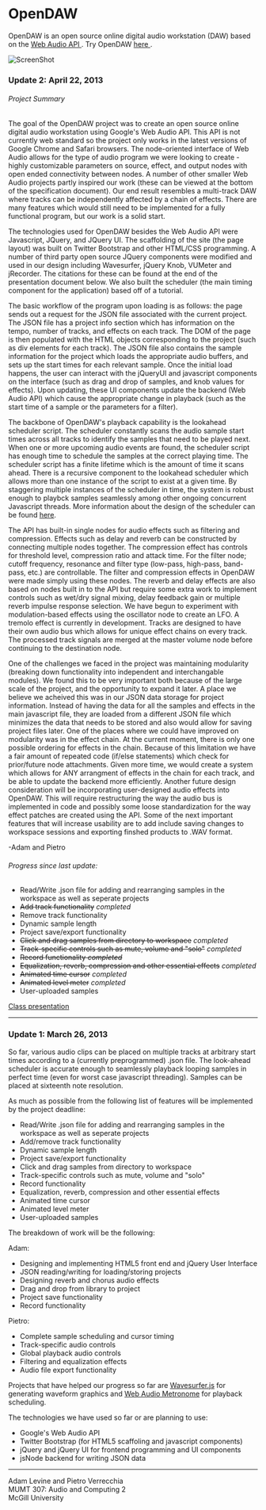 OpenDAW
=======

<p>
OpenDAW is an open source online digital audio workstation (DAW) based on the 
<a href = https://dvcs.w3.org/hg/audio/raw-file/tip/webaudio/specification.html target = "blank">Web Audio API </a>. Try OpenDAW <a href = http://opendaw.azurewebsites.net target = "blank"> here </a>.
</p>

![ScreenShot](https://raw.github.com/pvererecchia/OpenDAW/master/img/opendaw.PNG)
<br>
<h3>Update 2: April 22, 2013</h3>

<h6>Project Summary</h6>
<p>
The goal of the OpenDAW project was to create an open source online digital audio workstation using Google's Web Audio API. This API is
not currently web standard so the project only works in the latest versions of Google Chrome and Safari browsers. The node-oriented interface
of Web Audio allows for the type of audio program we were looking to create - highly customizable parameters on source, effect, and output nodes with
open ended connectivity between nodes. A number of other smaller Web Audio projects partly inspired our work (these can be viewed at the bottom
of the specification document). Our end result resembles a multi-track DAW where tracks can be independently affected by a chain of effects. There are
many features which would still need to be implemented for a fully functional program, but our work is a solid start.
</p>

<p>
The technologies used for OpenDAW besides the Web Audio API were Javascript, JQuery, and JQuery UI. The scaffolding of the site (the
page layout) was built on Twitter Bootstrap and other HTML/CSS programming. A number of third party open source JQuery components were modified and
used in our design including Wavesurfer, jQuery Knob, VUMeter and jRecorder. The citations for these can be found at the end of the presentation
document below. We also built the scheduler (the main timing component for the application) based off of a tutorial.
</p>


<p>
The basic workflow of the program upon loading is as follows: the page sends out a request for the JSON file associated with the current project. The JSON
file has a project info section which has information on the tempo, number of tracks, and effects on each track. The DOM of the page is then populated with
the HTML objects corresponding to the project (such as div elements for each track). The JSON file also contains the sample information for the project
which loads the appropriate audio buffers, and sets up the start times for each relevant sample. Once the initial load happens, the user can interact with
the jQueryUI and javascript components on the interface (such as drag and drop of samples, and knob values for effects). Upon updating, these UI components
update the backend (Web Audio API) which cause the appropriate change in playback (such as the start time of a sample or the parameters for a filter).
</p>

<p>
The backbone of OpenDAW's playback capability is the lookahead scheduler script. The scheduler constantly scans
the audio sample start times across all tracks to identify the samples that need to be played next. When one or 
more upcoming audio events are found, the scheduler script has enough time to schedule the samples at the correct playing time.
The scheduler script has a finite lifetime which is the amount of time it scans ahead. There is a recursive component to
the lookahead scheduler which allows more than one instance of the script to exist at a given time. By staggering multiple instances 
of the scheduler in time, the system is robust enough to playbck samples seamlessly among other ongoing concurrent
Javascript threads. More information about the design of the scheduler can be found <a href = "http://www.html5rocks.com/en/tutorials/audio/scheduling/"
target = "blank">here</a>.
</p>

<p>
The API has built-in single nodes for audio effects such as filtering and compression. Effects such as delay and 
reverb can be constructed by connecting multiple nodes together. The compression effect has controls for threshold level,
compression ratio and attack time. For the filter node; cutoff frequency, resonance and filter type (low-pass, high-pass,
band-pass, etc.) are controllable. The filter and compression effects in OpenDAW were made simply using these nodes. The
reverb and delay effects are also based on nodes built in to the API but require some extra work to implement controls such as wet/dry
signal mixing, delay feedback gain or multiple reverb impulse response selection. We have begun to experiment with
modulation-based effects using the oscillator node to create an LFO. A tremolo effect is currently in development. Tracks are 
designed to have their own audio bus which allows for unique effect chains on every track. The processed track signals 
are merged at the master volume node before continuing to the destination node. 
</p>

<p>
One of the challenges we faced in the project was maintaining modularity (breaking down functionality into independent and interchangable modules).
We found this to be very important both because of the large scale of the project, and the opportunity to expand it later. A place we believe
we acheived this was in our JSON data storage for project information. Instead of having the data for all the samples and effects in the main javascript
file, they are loaded from a different JSON file which minimizes the data that needs to be stored and also would allow for saving project files later.
One of the places where we could have improved on modularity was in the effect chain. At the current moment,
there is only one possible ordering for effects in the chain. Because of this limitation we have a fair amount of repeated code (if/else statements) which
check for prior/future node attachments. Given more time, we would create a system which allows for ANY arrangment of effects in the chain for each
track, and be able to update the backend more efficiently. Another future design consideration will be incorporating user-designed audio effects into
OpenDAW. This will require restructuring the way the audio bus is implemented in code and possibly some loose standardization for the way effect patches are 
created using the API. Some of the next important features that will increase
usability are to add include saving changes to workspace sessions and exporting finshed products to .WAV format.  
</p>

<p>
-Adam and Pietro
</p>


<h6>Progress since last update:</h6>
<ul>
  <li>Read/Write .json file for adding and rearranging samples in the workspace as well as seperate projects</li>
  <li><del>Add track functionality</del> <i>completed</i></li>
  <li>Remove track functionality</li>
  <li>Dynamic sample length</li>
  <li>Project save/export functionality</li>
  <li><del>Click and drag samples from directory to workspace</del> <i>completed</i></li>
  <li><del>Track-specific controls such as mute, volume and "solo"</del> <i>completed</i></li>
  <li><del>Record functionality<del> <i>completed</i></li>
  <li><del>Equalization, reverb, compression and other essential effects</del> <i>completed</i></li>
  <li><del>Animated time cursor</del> <i>completed</i></li>
  <li><del>Animated level meter</del> <i>completed</i></li>
  <li>User-uploaded samples</li>
</ul>

<a href = "https://docs.google.com/presentation/d/1BJaS6c8hqJ_MFRLzce2q5IobM6fkv_2eIF2FPUToPyk/pub?start=false&loop=false&delayms=3000" target = "blank">Class presentation</a>

<hr>
<h3>Update 1: March 26, 2013</h3>
<p>
So far, various audio clips can be placed on multiple tracks at arbitrary start times according to a 
(currently preprogrammed) .json file. The look-ahead scheduler is accurate enough to seamlessly playback looping samples
in perfect time (even for worst case javascript threading). Samples can be placed at sixteenth note resolution. 
</p>

As much as possible from the following list of features will be implemented by the project deadline:

<ul>
  <li>Read/Write .json file for adding and rearranging samples in the workspace as well as seperate projects</li>
  <li>Add/remove track functionality</li>
  <li>Dynamic sample length</li>
  <li>Project save/export functionality</li>
  <li>Click and drag samples from directory to workspace</li>
  <li>Track-specific controls such as mute, volume and "solo"</li>
  <li>Record functionality</li>
  <li>Equalization, reverb, compression and other essential effects</li>
  <li>Animated time cursor</li>
  <li>Animated level meter</li>
  <li>User-uploaded samples</li>
</ul>



<p>The breakdown of work will be the following:</p>
Adam:
<ul>
  <li>Designing and implementing HTML5 front end and jQuery User Interface</li>
  <li>JSON reading/writing for loading/storing projects</li>
  <li>Designing reverb and chorus audio effects</li>
  <li>Drag and drop from library to project</li>
  <li>Project save functionality</li>
  <li>Record functionality</li>
</ul>

Pietro:
<ul>
  <li>Complete sample scheduling and cursor timing</li>
  <li>Track-specific audio controls</li>
  <li>Global playback audio controls</li>
  <li>Filtering and equalization effects</li>
  <li>Audio file export functionality</li>
  
</ul>

</p>

<p>
Projects that have helped our progress so far are 
<a href = https://github.com/katspaugh/wavesurfer.js target="blank"> Wavesurfer.js</a> for generating waveform graphics and
<a href = https://github.com/cwilso/metronome target="blank">Web Audio Metronome</a> for playback scheduling.
</p>

The technologies we have used so far or are planning to use:
<ul>
  <li>Google's Web Audio API</li>
  <li>Twitter Bootstrap (for HTML5 scaffoling and javascript components)</li>
  <li>jQuery and jQuery UI for frontend programming and UI components</li>
  <li>jsNode backend for writing JSON data</li>
</ul>

<hr>
Adam Levine and Pietro Verrecchia <br>
MUMT 307: Audio and Computing 2 <br>
McGill University
